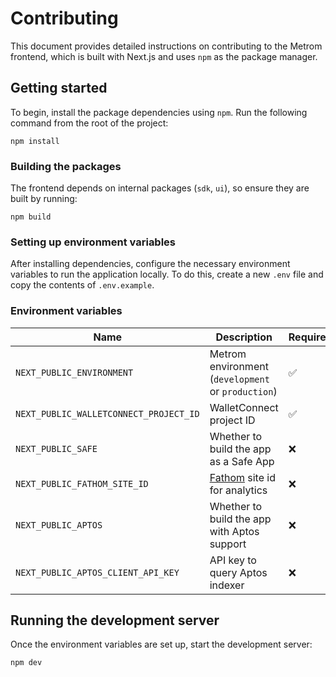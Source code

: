 # Contributing

This document provides detailed instructions on contributing to the Metrom
frontend, which is built with Next.js and uses `npm` as the package manager.

## Getting started

To begin, install the package dependencies using `npm`. Run the following
command from the root of the project:

```
npm install
```

### Building the packages

The frontend depends on internal packages (`sdk`, `ui`), so ensure they are
built by running:

```
npm build
```

### Setting up environment variables

After installing dependencies, configure the necessary environment variables to
run the application locally. To do this, create a new `.env` file and copy the
contents of `.env.example`.

### Environment variables

| Name                                   | Description                                            | Required | Default |
| -------------------------------------- | ------------------------------------------------------ | -------- | ------- |
| `NEXT_PUBLIC_ENVIRONMENT`              | Metrom environment (`development` or `production`)     | ✅       | `-`     |
| `NEXT_PUBLIC_WALLETCONNECT_PROJECT_ID` | WalletConnect project ID                               | ✅       | `-`     |
| `NEXT_PUBLIC_SAFE`                     | Whether to build the app as a Safe App                 | ❌       | `false` |
| `NEXT_PUBLIC_FATHOM_SITE_ID`           | [Fathom](https://usefathom.com/) site id for analytics | ❌       | `-`     |
| `NEXT_PUBLIC_APTOS`                    | Whether to build the app with Aptos support            | ❌       | `false` |
| `NEXT_PUBLIC_APTOS_CLIENT_API_KEY`     | API key to query Aptos indexer                         | ❌       | `-`     |

## Running the development server

Once the environment variables are set up, start the development server:

```
npm dev
```
